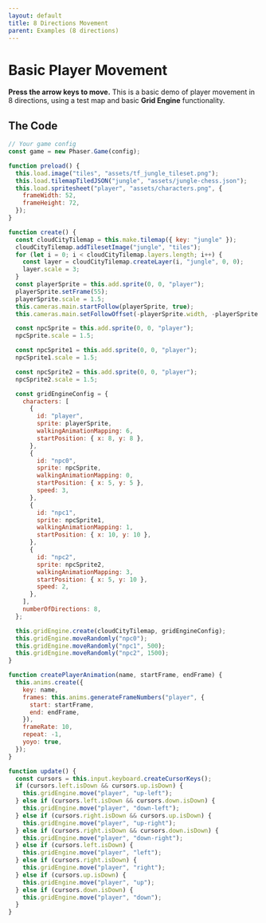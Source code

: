 ```yaml
---
layout: default
title: 8 Directions Movement
parent: Examples (8 directions)
---
```


# Basic Player Movement

**Press the arrow keys to move.** This is a basic demo of player movement in 8 directions, using a test map and basic **Grid Engine** functionality.

<div id="game"></div>

<script src="js/phaser.min.js"></script>
<script src="js/grid-engine-2.18.1.min.js"></script>
<script src="js/getBasicConfig.js"></script>

<script>
    const config = getBasicConfig(preload, create, update);
    var game = new Phaser.Game(config);

    function preload () {
      this.load.image("tiles", "assets/tf_jungle_tileset.png");
      this.load.tilemapTiledJSON("jungle", "assets/jungle-chess.json");
      this.load.spritesheet("player", "assets/characters.png", {
        frameWidth: 52,
        frameHeight: 72,
      });
    }

    function create () {
        const cloudCityTilemap = this.make.tilemap({ key: "jungle" });
        cloudCityTilemap.addTilesetImage("jungle", "tiles");
        for (let i = 0; i < cloudCityTilemap.layers.length; i++) {
            const layer = cloudCityTilemap.createLayer(i, "jungle", 0, 0);
            layer.scale = 3;
        }
        const playerSprite = this.add.sprite(0, 0, "player");
        playerSprite.setFrame(55);
        playerSprite.scale = 1.5;
        this.cameras.main.startFollow(playerSprite, true);
        this.cameras.main.setFollowOffset(- (playerSprite.width), -(playerSprite.height));

        const npcSprite = this.add.sprite(0, 0, "player");
        npcSprite.scale = 1.5;

        const npcSprite1 = this.add.sprite(0, 0, "player");
        npcSprite1.scale = 1.5;

        const npcSprite2 = this.add.sprite(0, 0, "player");
        npcSprite2.scale = 1.5;

        const gridEngineConfig = {
            characters: [
                {
                    id: "player",
                    sprite: playerSprite,
                    walkingAnimationMapping: 6,
                    startPosition: {x: 8, y: 8},
                },
                {
                    id: "npc0",
                    sprite: npcSprite,
                    walkingAnimationMapping: 0,
                    startPosition: {x: 5, y: 5},
                    speed: 3
                },
                {
                    id: "npc1",
                    sprite: npcSprite1,
                    walkingAnimationMapping: 1,
                    startPosition: {x: 10, y: 10},
                },
                {
                    id: "npc2",
                    sprite: npcSprite2,
                    walkingAnimationMapping: 3,
                    startPosition: {x: 5, y: 10},
                    speed: 2
                },
            ],
            numberOfDirections: 8,

        };

        this.gridEngine.create(cloudCityTilemap, gridEngineConfig);
        this.gridEngine.moveRandomly('npc0');
        this.gridEngine.moveRandomly('npc1', 500);
        this.gridEngine.moveRandomly('npc2', 1500);

    }

    function createPlayerAnimation(
        name,
        startFrame,
        endFrame,
    ) {
        this.anims.create({
            key: name,
            frames: this.anims.generateFrameNumbers("player", {
                start: startFrame,
                end: endFrame,
            }),
            frameRate: 10,
            repeat: -1,
            yoyo: true,
        });
    }

    function update () {
        const cursors = this.input.keyboard.createCursorKeys();
        if (cursors.left.isDown && cursors.up.isDown) {
            this.gridEngine.move("player", "up-left");
        } else if (cursors.left.isDown && cursors.down.isDown) {
            this.gridEngine.move("player", "down-left");
        } else if (cursors.right.isDown && cursors.up.isDown) {
            this.gridEngine.move("player", "up-right");
        } else if (cursors.right.isDown && cursors.down.isDown) {
            this.gridEngine.move("player", "down-right");
        } else if (cursors.left.isDown) {
            this.gridEngine.move("player", "left");
        } else if (cursors.right.isDown) {
            this.gridEngine.move("player", "right");
        } else if (cursors.up.isDown) {
            this.gridEngine.move("player", "up");
        } else if (cursors.down.isDown) {
            this.gridEngine.move("player", "down");
        }
    }
</script>

## The Code

```javascript
// Your game config
const game = new Phaser.Game(config);

function preload() {
  this.load.image("tiles", "assets/tf_jungle_tileset.png");
  this.load.tilemapTiledJSON("jungle", "assets/jungle-chess.json");
  this.load.spritesheet("player", "assets/characters.png", {
    frameWidth: 52,
    frameHeight: 72,
  });
}

function create() {
  const cloudCityTilemap = this.make.tilemap({ key: "jungle" });
  cloudCityTilemap.addTilesetImage("jungle", "tiles");
  for (let i = 0; i < cloudCityTilemap.layers.length; i++) {
    const layer = cloudCityTilemap.createLayer(i, "jungle", 0, 0);
    layer.scale = 3;
  }
  const playerSprite = this.add.sprite(0, 0, "player");
  playerSprite.setFrame(55);
  playerSprite.scale = 1.5;
  this.cameras.main.startFollow(playerSprite, true);
  this.cameras.main.setFollowOffset(-playerSprite.width, -playerSprite.height);

  const npcSprite = this.add.sprite(0, 0, "player");
  npcSprite.scale = 1.5;

  const npcSprite1 = this.add.sprite(0, 0, "player");
  npcSprite1.scale = 1.5;

  const npcSprite2 = this.add.sprite(0, 0, "player");
  npcSprite2.scale = 1.5;

  const gridEngineConfig = {
    characters: [
      {
        id: "player",
        sprite: playerSprite,
        walkingAnimationMapping: 6,
        startPosition: { x: 8, y: 8 },
      },
      {
        id: "npc0",
        sprite: npcSprite,
        walkingAnimationMapping: 0,
        startPosition: { x: 5, y: 5 },
        speed: 3,
      },
      {
        id: "npc1",
        sprite: npcSprite1,
        walkingAnimationMapping: 1,
        startPosition: { x: 10, y: 10 },
      },
      {
        id: "npc2",
        sprite: npcSprite2,
        walkingAnimationMapping: 3,
        startPosition: { x: 5, y: 10 },
        speed: 2,
      },
    ],
    numberOfDirections: 8,
  };

  this.gridEngine.create(cloudCityTilemap, gridEngineConfig);
  this.gridEngine.moveRandomly("npc0");
  this.gridEngine.moveRandomly("npc1", 500);
  this.gridEngine.moveRandomly("npc2", 1500);
}

function createPlayerAnimation(name, startFrame, endFrame) {
  this.anims.create({
    key: name,
    frames: this.anims.generateFrameNumbers("player", {
      start: startFrame,
      end: endFrame,
    }),
    frameRate: 10,
    repeat: -1,
    yoyo: true,
  });
}

function update() {
  const cursors = this.input.keyboard.createCursorKeys();
  if (cursors.left.isDown && cursors.up.isDown) {
    this.gridEngine.move("player", "up-left");
  } else if (cursors.left.isDown && cursors.down.isDown) {
    this.gridEngine.move("player", "down-left");
  } else if (cursors.right.isDown && cursors.up.isDown) {
    this.gridEngine.move("player", "up-right");
  } else if (cursors.right.isDown && cursors.down.isDown) {
    this.gridEngine.move("player", "down-right");
  } else if (cursors.left.isDown) {
    this.gridEngine.move("player", "left");
  } else if (cursors.right.isDown) {
    this.gridEngine.move("player", "right");
  } else if (cursors.up.isDown) {
    this.gridEngine.move("player", "up");
  } else if (cursors.down.isDown) {
    this.gridEngine.move("player", "down");
  }
}
```

